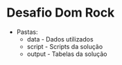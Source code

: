 # Desafio Dom Rock
- Pastas:
  * data - Dados utilizados
  * script - Scripts da solução
  * output - Tabelas da solução
